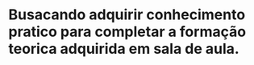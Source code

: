 # Busacando adquirir conhecimento pratico para completar a formação teorica adquirida em sala de aula.
